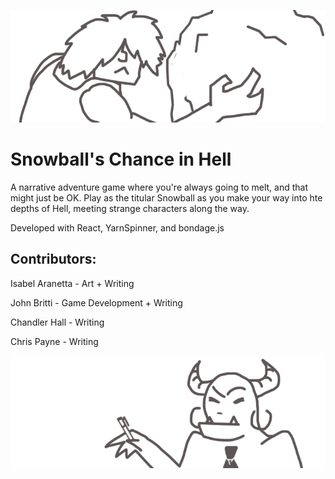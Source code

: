 ![Sisyphus](https://raw.githubusercontent.com/RoboticWater/snowballs-chance/master/src/resources/images/character/sis.png "Sisyphus")
# Snowball's Chance in Hell

A narrative adventure game where you're always going to melt, and that might just be OK. Play as the titular Snowball as you make your way into hte depths of Hell, meeting strange characters along the way.

Developed with React, YarnSpinner, and bondage.js

## Contributors:

Isabel Aranetta - Art + Writing

John Britti - Game Development + Writing

Chandler Hall - Writing

Chris Payne - Writing

![The Devil](https://github.com/RoboticWater/snowballs-chance/blob/master/src/resources/images/character/devil.png?raw=true "The Devil")

